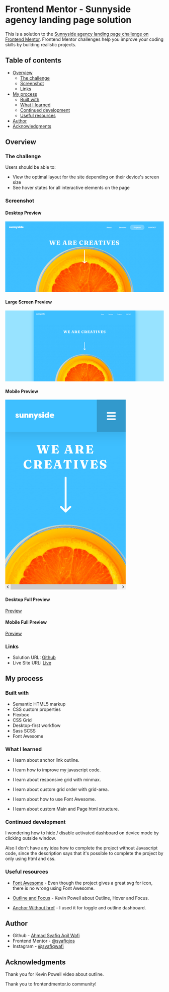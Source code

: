 # Frontend Mentor - Sunnyside agency landing page solution

This is a solution to the [Sunnyside agency landing page challenge on Frontend Mentor](https://www.frontendmentor.io/challenges/sunnyside-agency-landing-page-7yVs3B6ef). Frontend Mentor challenges help you improve your coding skills by building realistic projects.

## Table of contents

- [Overview](#overview)
  - [The challenge](#the-challenge)
  - [Screenshot](#screenshot)
  - [Links](#links)
- [My process](#my-process)
  - [Built with](#built-with)
  - [What I learned](#what-i-learned)
  - [Continued development](#continued-development)
  - [Useful resources](#useful-resources)
- [Author](#author)
- [Acknowledgments](#acknowledgments)

## Overview

### The challenge

Users should be able to:

- View the optimal layout for the site depending on their device's screen size
- See hover states for all interactive elements on the page

### Screenshot

#### Desktop Preview

![](./summary/desktop-preview.png)

#### Large Screen Preview

![](./summary/large-preview.png)

#### Mobile Preview

![](./summary/mobile-preview.png)

#### Desktop Full Preview

[Preview](./summary/desktop-full-preview.png)

#### Mobile Full Preview

[Preview](./summary/mobile-full-preview.png)

### Links

- Solution URL: [Github](https://github.com/Syafiqjos/frontendmentor.io-solution/tree/main/Junior/Sunnyside%20Agency%20Landing%20Page)
- Live Site URL: [Live](https://syafiqjos.github.io/frontendmentor.io-solution/Junior/Sunnyside%20Agency%20Landing%20Page/index.html)

## My process

### Built with

- Semantic HTML5 markup
- CSS custom properties
- Flexbox
- CSS Grid
- Desktop-first workflow
- Sass SCSS
- Font Awesome

### What I learned

- I learn about anchor link outline.

- I learn how to improve my javascript code.

- I learn about responsive grid with minmax.

- I learn about custom grid order with grid-area.

- I learn about how to use Font Awesome.

- I learn about custom Main and Page html structure.

### Continued development

I wondering how to hide / disable activated dashboard on device mode by clicking outside window.

Also I don't have any idea how to complete the project without Javascript code, since the description says that it's possible to complete the project by only using html and css.

### Useful resources

- [Font Awesome](https://fontawesome.com/) - Even though the project gives a great svg for icon, there is no wrong using Font Awesome.

- [Outline and Focus](https://www.youtube.com/watch?v=Mvu5OMGcdVA) - Kevin Powell about Outline, Hover and Focus.

- [Anchor Without href](https://stackoverflow.com/questions/2886413/anchor-without-href/2886421) - I used it for toggle and outline dashboard.

## Author

- Github - [Ahmad Syafiq Aqil Wafi](https://www.github.com/syafiqjos)
- Frontend Mentor - [@syafiqjos](https://www.frontendmentor.io/profile/syafiqjos)
- Instagram - [@syafiqwafi](https://www.instagram.com/syafiqwafi)

## Acknowledgments

Thank you for Kevin Powell video about outline.

Thank you to frontendmentor.io community!
